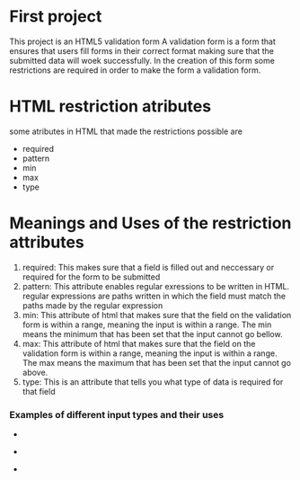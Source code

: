 # First project
This project is an HTML5 validation form 
A validation form is a form that ensures that users fill forms in their correct format making sure that the submitted data will woek successfully.
In the creation of this form some restrictions are required in order to make the form a validation form.

# HTML restriction atributes
some atributes in HTML that made the restrictions possible are 
* required 
* pattern
* min
* max 
* type

# Meanings and Uses of the restriction attributes
1. required: This makes sure that a field is filled out and neccessary or required for the form to be submitted
2. pattern: This attribute enables regular exressions to be written in HTML. regular expressions are paths written in which the field must match the paths made by the regular expression
3. min: This attribute of html that makes sure that the field on the validation form is within a range, meaning the input is within a range. The min means the minimum that has been set that the input cannot go bellow.
4. max: This attribute of html that makes sure that the field on the validation form is within a range, meaning the input is within a range. The max means the maximum that has been set that the input cannot go above.
5. type: This is an attribute that tells you what type of data is required for that field 
### Examples of different input types and their uses
* ```<input type="text"> (the field requires text as input)
* ```<input type="month"> (the field will be in a date/month format which requires you to input a date/month)
* ```<input type="time"> (the field will be in a time format requiring you to input data in time format)